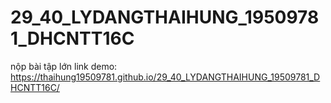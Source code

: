 # 29_40_LYDANGTHAIHUNG_19509781_DHCNTT16C
nộp bài tập lớn
link demo: https://thaihung19509781.github.io/29_40_LYDANGTHAIHUNG_19509781_DHCNTT16C/
